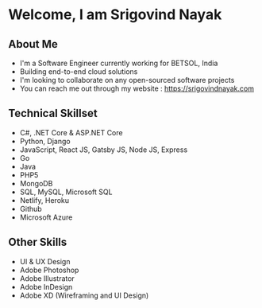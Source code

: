 # Welcome, I am Srigovind Nayak

## About Me
- I'm a Software Engineer currently working for BETSOL, India
- Building end-to-end cloud solutions
- I'm looking to collaborate on any open-sourced software projects
- You can reach me out through my website : https://srigovindnayak.com

## Technical Skillset
- C#, .NET Core & ASP.NET Core
- Python, Django
- JavaScript, React JS, Gatsby JS, Node JS, Express
- Go
- Java
- PHP5
- MongoDB
- SQL, MySQL, Microsoft SQL
- Netlify, Heroku
- Github
- Microsoft Azure

## Other Skills
- UI & UX Design
- Adobe Photoshop
- Adobe Illustrator
- Adobe InDesign
- Adobe XD (Wireframing and UI Design)
